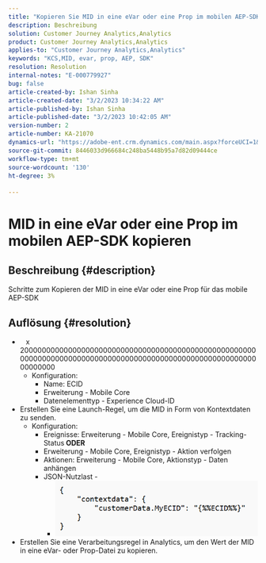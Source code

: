 ```yaml
---
title: "Kopieren Sie MID in eine eVar oder eine Prop im mobilen AEP-SDK"
description: Beschreibung
solution: Customer Journey Analytics,Analytics
product: Customer Journey Analytics,Analytics
applies-to: "Customer Journey Analytics,Analytics"
keywords: "KCS,MID, evar, prop, AEP, SDK"
resolution: Resolution
internal-notes: "E-000779927"
bug: false
article-created-by: Ishan Sinha
article-created-date: "3/2/2023 10:34:22 AM"
article-published-by: Ishan Sinha
article-published-date: "3/2/2023 10:42:05 AM"
version-number: 2
article-number: KA-21070
dynamics-url: "https://adobe-ent.crm.dynamics.com/main.aspx?forceUCI=1&pagetype=entityrecord&etn=knowledgearticle&id=b7ef91c6-e5b8-ed11-83fe-6045bd0065f9"
source-git-commit: 8446033d966684c248ba5448b95a7d82d09444ce
workflow-type: tm+mt
source-wordcount: '130'
ht-degree: 3%

---
```


# MID in eine eVar oder eine Prop im mobilen AEP-SDK kopieren

## Beschreibung {#description}

Schritte zum Kopieren der MID in eine eVar oder eine Prop für das mobile AEP-SDK

## Auflösung {#resolution}


- &#x200B; &#x200B; &#x200B; &#x200B; &#x200B;&#x200B;&#x200B;&#x200B;x&#x200B;20000000000000000000000000000000000000000000000000000000000000000000000000000000000000000000000000000000000000000000 
   - Konfiguration:
      - Name: ECID
      - Erweiterung - Mobile Core
      - Datenelementtyp - Experience Cloud-ID &#x200B; &#x200B; &#x200B; &#x200B; &#x200B; &#x200B; &#x200B;
- Erstellen Sie eine Launch-Regel, um die MID in Form von Kontextdaten zu senden.
   - Konfiguration:
      - Ereignisse: Erweiterung - Mobile Core, Ereignistyp - Tracking-Status<b> ODER</b>
      - Erweiterung - Mobile Core, Ereignistyp - Aktion verfolgen
      - Aktionen: Erweiterung - Mobile Core, Aktionstyp - Daten anhängen
      - JSON-Nutzlast - 
         - ![](assets/3a13db8a-e6b8-ed11-83fe-6045bd0065f9.png)
- Erstellen Sie eine Verarbeitungsregel in Analytics, um den Wert der MID in eine eVar- oder Prop-Datei zu kopieren.

<br> <br>



